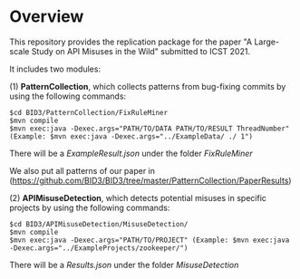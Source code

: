 # Overview

This repository provides the replication package for the paper "A Large-scale Study on API Misuses in the Wild" submitted to ICST 2021.

It includes two modules:

(1) **PatternCollection**, which collects patterns from bug-fixing commits by using the following commands:
```
$cd BID3/PatternCollection/FixRuleMiner
$mvn compile
$mvn exec:java -Dexec.args="PATH/TO/DATA PATH/TO/RESULT ThreadNumber" (Example: $mvn exec:java -Dexec.args="../ExampleData/ ./ 1")
```
There will be a *ExampleResult.json* under the folder *FixRuleMiner*

We also put all patterns of our paper in (https://github.com/BID3/BID3/tree/master/PatternCollection/PaperResults)

(2) **APIMisuseDetection**, which detects potential misuses in specific projects by using the following commands:

```
$cd BID3/APIMisuseDetection/MisuseDetection/
$mvn compile
$mvn exec:java -Dexec.args="PATH/TO/PROJECT" (Example: $mvn exec:java -Dexec.args="../ExampleProjects/zookeeper/")
```

There will be a *Results.json* under the folder *MisuseDetection*

